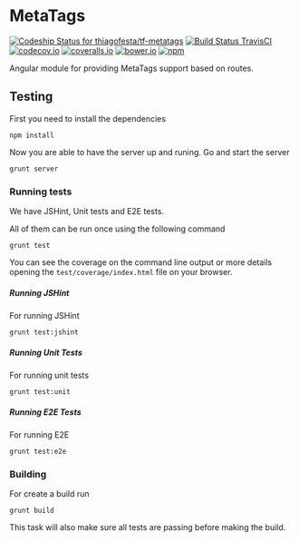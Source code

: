# MetaTags 

[ ![Codeship Status for thiagofesta/tf-metatags](https://img.shields.io/codeship/af075410-1dd6-0133-13c3-0a18ce4642f2.svg)](https://codeship.com/projects/95120) [![Build Status TravisCI](https://img.shields.io/travis/thiagofesta/tf-metatags.svg)](https://travis-ci.org/thiagofesta/tf-metatags) [![codecov.io](https://img.shields.io/codecov/c/github/thiagofesta/tf-metatags.svg)](http://codecov.io/github/thiagofesta/tf-metatags?branch=master) [![coveralls.io](https://img.shields.io/coveralls/thiagofesta/tf-metatags/master.svg)](https://coveralls.io/github/thiagofesta/tf-metatags) [![bower.io](https://img.shields.io/bower/v/tf-metatags.svg)](http://bower.io/search/?q=tf-metatags)  [![npm](https://img.shields.io/npm/v/tf-metatags.svg)](https://www.npmjs.com/package/tf-metatags) 

Angular module for providing MetaTags support based on routes.

## Testing

First you need to install the dependencies

    npm install

Now you are able to have the server up and runing. Go and start the server

    grunt server
  

### Running tests

We have JSHint, Unit tests and E2E tests.
 
All of them can be run once using the following command
  
    grunt test
  
You can see the coverage on the command line output or more details opening the `test/coverage/index.html` file on your browser.

  
##### Running JSHint

For running JSHint

    grunt test:jshint
  

##### Running Unit Tests

For running unit tests

    grunt test:unit
  
  
##### Running E2E Tests

For running E2E

    grunt test:e2e
  

### Building

For create a build run

    grunt build
  
This task will also make sure all tests are passing before making the build.
